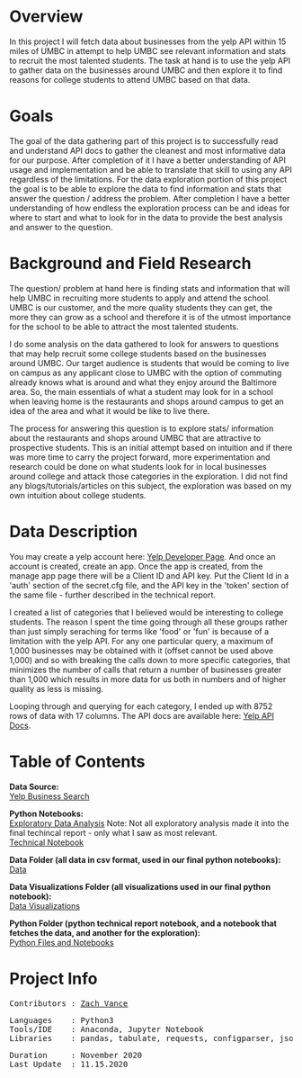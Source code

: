 
# Overview
In this project I will fetch data about businesses from the yelp API within 15 miles of UMBC in attempt to help UMBC see relevant information and stats to recruit the most talented students.  The task at hand is to use the yelp API to gather data on the businesses around UMBC and then explore it to find reasons for college students to attend UMBC based on that data.

# Goals

The goal of the data gathering part of this project is to successfully read and understand API docs to gather the cleanest and most informative data for our purpose.  After completion of it I have a better understanding of API usage and implementation and be able to translate that skill to using any API regardless of the limitations.  For the data exploration portion of this project the goal is to be able to explore the data to find information and stats that answer the question / address the problem.  After completion I have a better understanding of how endless the exploration process can be and ideas for where to start and what to look for in the data to provide the best analysis and answer to the question.

# Background and Field Research

The question/ problem at hand here is finding stats and information that will help UMBC in recruiting more students to apply and attend the school.  UMBC is our customer, and the more quality students they can get, the more they can grow as a school and therefore it is of the utmost importance for the school to be able to attract the most talented students.

I do some analysis on the data gathered to look for answers to questions that may help recruit some college students based on the businesses around UMBC.  Our target audience is students that would be coming to live on campus as any applicant close to UMBC with the option of commuting already knows what is around and what they enjoy around the Baltimore area.  So, the main essentials of what a student may look for in a school when leaving home is the restaurants and shops around campus to get an idea of the area and what it would be like to live there.

The process for answering this question is to explore stats/ information about the restaurants and shops around UMBC that are attractive to prospective students.  This is an initial attempt based on intuition and if there was more time to carry the project forward, more experimentation and research could be done on what students look for in local businesses around college and attack those categories in the exploration.  I did not find any blogs/tutorials/articles on this subject, the exploration was based on my own intuition about college students.

# Data Description
You may create a yelp account here: [Yelp Developer Page](https://www.yelp.com/developers).  And once an account is created, create an app.  Once the app is created, from the manage app page there will be a Client ID and API key.  Put the Client Id in a 'auth' section of the secret.cfg file, and the API key in the 'token' section of the same file - further described in the technical report.

I created a list of categories that I believed would be interesting to college students.  The reason I spent the time going through all these groups rather than just simply seraching for terms like 'food' or 'fun' is because of a limitation with the yelp API.  For any one particular query, a maximum of 1,000 businesses may be obtained with it (offset cannot be used above 1,000) and so with breaking the calls down to more specific categories, that minimizes the number of calls that return a number of businesses greater than 1,000 which results in more data for us both in numbers and of higher quality as less is missing.

Looping through and querying for each category, I ended up with 8752 rows of data with 17 columns.  The API docs are available here: [Yelp API Docs](https://www.yelp.com/developers/documentation/v3/business_search).

# Table of Contents

**Data Source:**
<br>
[Yelp Business Search](https://www.yelp.com/developers/documentation/v3/business_search)

**Python Notebooks:**
<br>
[Exploratory Data Analysis](https://github.com/zvance1/come-to-umbc/blob/master/notebooks/clean-and-explore.ipynb)
Note: Not all exploratory analysis made it into the final techincal report - only what I saw as most relevant.
<br>
[Technical Notebook](https://github.com/zvance1/come-to-umbc/blob/master/notebooks/technical-report.ipynb)

**Data Folder (all data in csv format, used in our final python notebooks):**
<br>
[Data](https://github.com/zvance1/come-to-umbc/tree/master/data)

**Data Visualizations Folder (all visualizations used in our final python notebook):**
<br>
[Data Visualizations](https://github.com/zvance1/come-to-umbc/tree/master/images)

**Python Folder (python technical report notebook, and a notebook that fetches the data, and another for the exploration):**
<br>
[Python Files and Notebooks](https://github.com/zvance1/come-to-umbc/tree/master/notebooks)


# Project Info
<pre>
Contributors : <a href=https://github.com/zvance1>Zach Vance</a>
</pre>

<pre>
Languages    : Python3
Tools/IDE    : Anaconda, Jupyter Notebook
Libraries    : pandas, tabulate, requests, configparser, json, csv
</pre>

<pre>
Duration     : November 2020
Last Update  : 11.15.2020
</pre>